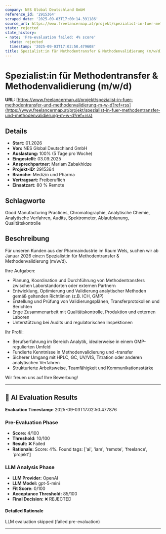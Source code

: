 ```yaml
---
company: NES Global Deutschland GmbH
reference_id: '2915364'
scraped_date: '2025-09-03T17:00:14.391186'
source_url: https://www.freelancermap.at/projekt/spezialist-in-fuer-methodentransfer-und-methodenvalidierung-m-w-d?ref=rss
state: rejected
state_history:
- note: 'Pre-evaluation failed: 4% score'
  state: rejected
  timestamp: '2025-09-03T17:02:50.479608'
title: Spezialist:in für Methodentransfer & Methodenvalidierung (m/w/d)
---
```



# Spezialist:in für Methodentransfer & Methodenvalidierung (m/w/d)
**URL:** [https://www.freelancermap.at/projekt/spezialist-in-fuer-methodentransfer-und-methodenvalidierung-m-w-d?ref=rss](https://www.freelancermap.at/projekt/spezialist-in-fuer-methodentransfer-und-methodenvalidierung-m-w-d?ref=rss)
## Details
- **Start:** 01.2026
- **Von:** NES Global Deutschland GmbH
- **Auslastung:** 100% (5 Tage pro Woche)
- **Eingestellt:** 03.09.2025
- **Ansprechpartner:** Mariam Zabakhidze
- **Projekt-ID:** 2915364
- **Branche:** Medizin und Pharma
- **Vertragsart:** Freiberuflich
- **Einsatzart:** 80
                                                % Remote

## Schlagworte
Good Manufacturing Practices, Chromatographie, Analytische Chemie, Analytische Verfahren, Audits, Spektrometer, Ablaufplanung, Qualitätskontrolle

## Beschreibung
Für unseren Kunden aus der Pharmaindustrie im Raum Wels, suchen wir ab Januar 2026 eine:n Spezialist:in für Methodentransfer & Methodenvalidierung (m/w/d).

Ihre Aufgaben:
- Planung, Koordination und Durchführung von Methodentransfers zwischen Laborstandorten oder externen Partnern
- Entwicklung, Optimierung und Validierung analytischer Methoden gemäß geltenden Richtlinien (z.B. ICH, GMP)
- Erstellung und Prüfung von Validierungsplänen, Transferprotokollen und Berichten
- Enge Zusammenarbeit mit Qualitätskontrolle, Produktion und externen Laboren
- Unterstützung bei Audits und regulatorischen Inspektionen

Ihr Profil:
- Berufserfahrung im Bereich Analytik, idealerweise in einem GMP-regulierten Umfeld
- Fundierte Kenntnisse in Methodenvalidierung und -transfer
- Sicherer Umgang mit HPLC, GC, UV/VIS, Titration oder anderen analytischen Verfahren
- Strukturierte Arbeitsweise, Teamfähigkeit und Kommunikationsstärke

Wir freuen uns auf Ihre Bewerbung!

---

## 🤖 AI Evaluation Results

**Evaluation Timestamp:** 2025-09-03T17:02:50.477876

### Pre-Evaluation Phase
- **Score:** 4/100
- **Threshold:** 10/100
- **Result:** ❌ Failed
- **Rationale:** Score: 4%. Found tags: ['ai', 'iam', 'remote', 'freelance', 'projekt']

### LLM Analysis Phase
- **LLM Provider:** OpenAI
- **LLM Model:** gpt-5-mini
- **Fit Score:** 0/100
- **Acceptance Threshold:** 85/100
- **Final Decision:** ❌ REJECTED

#### Detailed Rationale
LLM evaluation skipped (failed pre-evaluation)

---
